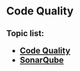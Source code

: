 <H1>Code Quality</h1>

<h2>

Topic list:
* [Code Quality](education/CodeQuality.md)
* [SonarQube](education/SonarQube.md)

</h2>